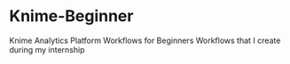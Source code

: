# Knime-Beginner
Knime Analytics Platform Workflows for Beginners 
Workflows that I create during my internship 

